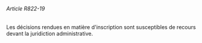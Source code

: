 ###### Article R822-19

Les décisions rendues en matière d'inscription sont susceptibles de recours devant la juridiction administrative.

